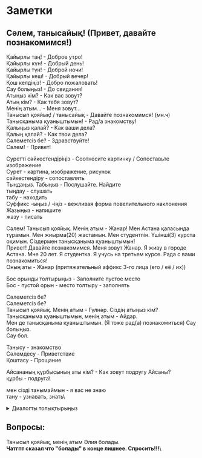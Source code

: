 # Заметки

## Сәлем, танысайық! (Привет, давайте познакомимся!)

Қайырлы таң! - Доброе утро!\
Қайырлы күн! - Добрый день!\
Қайырлы түн! - Доброй ночи!\
Қайырлы кеш! - Добрый вечер!\
Қош келдіңіз! - Добро пожаловать!\
Сау болыңыз! - До свидания!\
Атыңыз кім? - Как вас зовут?\
Атың кім? - Как тебя зовут?\
Менің атым... - Меня зовут...\
Танысып қояйық! / танысайық - Давайте познакомимся! (мн.ч)\
Танысқаныма қуаныштымын! - Рад/а знакомству!\
Қалыңыз қалай? - Как ваши дела?\
Қалың қалай? - Как твои дела?\
Сәлеметсіз бе? - Здравствуйте!\
Сәлем! - Привет!

Суретті сәйкестендіріңіз - Соотнесите картинку / Сопоставьте изображение\
Сурет - картина, изображение, рисунок\
сәйкестендіру - сопоставлять\
Тыңдаңыз. Табыңыз - Послушайте. Найдите\
тыңдау - слушать\
табу - находить\
Суффикс -ыңыз / -іңіз - вежливая форма повелительного наклонения\
Жазыңыз - напишите\
жазу - писать

Cәлем! Танысып қояйық. Менің атым - Жанар! Мен Астана қаласында тұрамын. Мен жиырма(20) жастамын.
Мен студентпін. Үшінші(3) курста оқимын. Сіздермен танысқаныма қуаныштымын!\
Привет! Давайте познакомимся. Меня зовут Жанар. Я живу в городе Астана. Мне 20 лет.
Я студентка. Я учусь на третьем курсе. Рада с вами познакомиться!\
Оның аты - Жанар (притяжательный аффикс 3-го лица (его / её / их))

Бос орынды толтырыңыз - Заполните пустое место\
Бос	- пустой
орын - место
толтыру - заполнять

Cәлеметсіз бе?\
Cәлеметсіз бе?\
Танысып қояйық. Менің атым - Гүлнәр. Сіздің атыңыз кім?\
Танысқаныма қуаныштымын, менің атым - Айдар.\
Мен де танысқаныма қуаныштымын. (Я тоже рад(а) познакомиться)
Сау болыңыз.\
Сау бол.

Танысу - знакомство\
Сәлемдесу - Приветствие\
Қоштасу - Прощание

Айсананың құрбысының аты кім? - Как зовут подругу Айсаны?\
құрбы - подруга\

мен сізді танымаймын - я вас не знаю\
тану - узнавать, знать\

<details>
<summary>Диалогты толықтырыңыз</summary>
Сәлем! Танысайық! Менің атым - Айжан. Сенің атың кім?
Сәлем! Менің атым - Ербол. Танысқаныма қуаныштымын!
Мен де қуаныштымын!
Сенің тегің кім? - (Какая у тебя фамилия?)
Тегім - Рымбек. Сенің аты-жөнің кім? - (Имя и фамилия (ат — имя, жөн — фамилия / полное имя))
Менің аты-жөнім - Асылбек Ербол Ерланұлы.
Бұл сенің досың ба?
Иә, танысып қойыңдар! Оның аты - Қарлығаш. - (Да, давайте познакомьтесь.)
Қарлығаш, танысқаныма қуаныштымын.
Мен де қуаныштымын! - (рад / рада (буквально: я в радости))
</details>

## Вопросы:
Танысып қояйық, менің атым Әлия болады.\
**Чатгпт сказал что "болады" в конце лишнее. Спросить!!!**\